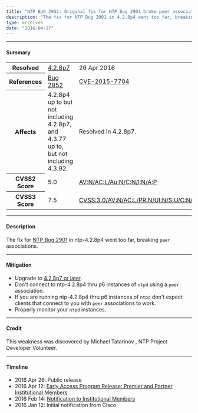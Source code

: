 ```yaml
---
title: "NTP BUG 2952: Original fix for NTP Bug 2901 broke peer associations"
description: "The fix for NTP Bug 2901 in 4.2.8p4 went too far, breaking peer associations. This bug was fixed in 4.2.8p7."
type: archives
date: "2016-04-27"
---
```


* * *

#### Summary

<table>
  <tbody>
	<tr>
		<th><b>Resolved</b></th>
		<td><a href="/support/securitynotice/4_2_8p7-release-announcement/">4.2.8p7</a></td>
		<td>26 Apr 2016</td>
	</tr>
	<tr>
		<th><b>References</b></th>
		<td><a href="https://bugs.ntp.org/show_bug.cgi?id=2952">Bug 2952</a></td>
		<td><a href="https://nvd.nist.gov/vuln/detail/CVE-2015-7704">CVE-2015-7704</a></td>
	</tr>
	<tr>
		<th><b>Affects</b></th>
		<td>4.2.8p4 up to but not including 4.2.8p7, and 4.3.77 up to, but not including 4.3.92.</td>
		<td>Resolved in 4.2.8p7.</td>
	</tr>	
	<tr>
		<th><b>CVSS2 Score</b></th>
		<td>5.0</td>
		<td><a href="https://nvd.nist.gov/vuln-metrics/cvss/v2-calculator?calculator&version=2.0&vector=(AV:N/AC:L/Au:N/C:N/I:N/A:P)">AV:N/AC:L/Au:N/C:N/I:N/A:P</a></td>
	</tr>
	<tr>
		<th><b>CVSS3 Score<b></th>
		<td>7.5</td>
		<td><a href="https://www.first.org/cvss/calculator/3.0#CVSS:3.0/AV:N/AC:L/PR:N/UI:N/S:U/C:N/I:N/A:H">CVSS:3.0/AV:N/AC:L/PR:N/UI:N/S:U/C:N/I:N/A:H</a></td>
	</tr>
  </tbody>	
</table>

* * *
    
#### Description 

The fix for [NTP Bug 2901](https://bugs.ntp.org/show_bug.cgi?id=2901) in ntp-4.2.8p4 went too far, breaking `peer` associations.

* * *
    
#### Mitigation

* Upgrade to [4.2.8p7 or later](/downloads/).
* Don't connect to ntp-4.2.8p4 thru p6 instances of `ntpd` using a `peer` association.
* If you are running ntp-4.2.8p4 thru p6 instances of `ntpd` don't expect clients that connect to you with `peer` associations to work.
* Properly monitor your `ntpd` instances. 

* * *

#### Credit

This weakness was discovered by Michael Tatarinov , NTP Project Developer Volunteer.

* * *

#### Timeline

* 2016 Apr 26: Public release
* 2016 Apr 12: [Early Access Program Release: Premier and Partner Institutional Members](https://www.nwtime.org/membership/benefits/)
* 2016 Feb 14: [Notification to Institutional Members](https://www.nwtime.org/membership/benefits/)
* 2016 Jan 12: Initial notification from Cisco